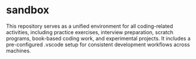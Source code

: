 # sandbox
This repository serves as a unified environment for all coding-related activities, including practice exercises, interview preparation, scratch programs, book-based coding work, and experimental projects. It includes a pre-configured .vscode setup for consistent development workflows across machines.
